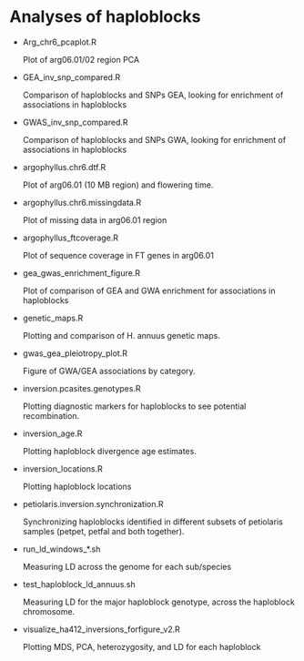 # Analyses of haploblocks 

* Arg_chr6_pcaplot.R
   
   Plot of arg06.01/02 region PCA
* GEA_inv_snp_compared.R
   
   Comparison of haploblocks and SNPs GEA, looking for enrichment of associations in haploblocks
* GWAS_inv_snp_compared.R

   Comparison of haploblocks and SNPs GWA, looking for enrichment of associations in haploblocks
* argophyllus.chr6.dtf.R
   
   Plot of arg06.01 (10 MB region) and flowering time.
* argophyllus.chr6.missingdata.R

   Plot of missing data in arg06.01 region
 
*  argophyllus_ftcoverage.R

   Plot of sequence coverage in FT genes in arg06.01
* gea_gwas_enrichment_figure.R

   Plot of comparison of GEA and GWA enrichment for associations in haploblocks
* genetic_maps.R

   Plotting and comparison of H. annuus genetic maps.
* gwas_gea_pleiotropy_plot.R

   Figure of GWA/GEA associations by category.
* inversion.pcasites.genotypes.R

   Plotting diagnostic markers for haploblocks to see potential recombination.
* inversion_age.R
   
   Plotting haploblock divergence age estimates.
* inversion_locations.R

   Plotting haploblock locations
* petiolaris.inversion.synchronization.R

   Synchronizing haploblocks identified in different subsets of petiolaris samples (petpet, petfal and both together).
* run_ld_windows_*.sh
   
   Measuring LD across the genome for each sub/species 
* test_haploblock_ld_annuus.sh

   Measuring LD for the major haploblock genotype, across the haploblock chromosome. 

*  visualize_ha412_inversions_forfigure_v2.R

   Plotting MDS, PCA, heterozygosity, and LD for each haploblock
